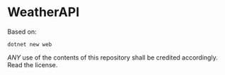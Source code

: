 # WeatherAPI

Based on:

`dotnet new web`

*ANY* use of the contents of this repository shall be credited accordingly. Read the license.
